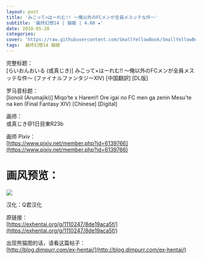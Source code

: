```yaml
---
layout: post
title: 'みこって×はーれむ!! ～俺以外のFCメンが全員メスッテな件～'
subtitle: '最终幻想14 | 猫娘 | 4.60 ★'
date: 2018-05-20
categories: 
cover: 'https://raw.githubusercontent.com/SmallYellowBook/SmallYellowBook.github.io/master/image/%E3%81%BF%E3%81%93%E3%81%A3%E3%81%A6%C3%97%E3%81%AF%E3%83%BC%E3%82%8C%E3%82%80!!%20%EF%BD%9E%E4%BF%BA%E4%BB%A5%E5%A4%96%E3%81%AEFC%E3%83%A1%E3%83%B3%E3%81%8C%E5%85%A8%E5%93%A1%E3%83%A1%E3%82%B9%E3%83%83%E3%83%86%E3%81%AA%E4%BB%B6%EF%BD%9E.jpg'
tags:  最终幻想14 猫娘
---
```


完整标题：  
[らいおんおいる (或真じき)] みこって×はーれむ!! ～俺以外のFCメンが全員メスッテな件～ (ファイナルファンタジーXIV) [中国翻訳] [DL版]  

罗马音标题：  
[lionoil (Arumajiki)] Miqo'te x Harem!! Ore igai no FC men ga zenin Mesu'te na ken (Final Fantasy XIV) [Chinese] [Digital]  

画师：  
或真じき@1日目東R23b  

画师 Pixiv：  
[https://www.pixiv.net/member.php?id=6139766](https://www.pixiv.net/member.php?id=6139766)  

# 画风预览：  
![](https://raw.githubusercontent.com/SmallYellowBook/SmallYellowBook.github.io/master/image/%E3%81%BF%E3%81%93%E3%81%A3%E3%81%A6%C3%97%E3%81%AF%E3%83%BC%E3%82%8C%E3%82%80!!%20%EF%BD%9E%E4%BF%BA%E4%BB%A5%E5%A4%96%E3%81%AEFC%E3%83%A1%E3%83%B3%E3%81%8C%E5%85%A8%E5%93%A1%E3%83%A1%E3%82%B9%E3%83%83%E3%83%86%E3%81%AA%E4%BB%B6%EF%BD%9E.jpg)

汉化：Q君汉化  

原链接：  
[https://exhentai.org/g/1110247/8de19aca5f/](https://exhentai.org/g/1110247/8de19aca5f/)  

出现熊猫图的话，请看这篇帖子：  
[http://blog.dimpurr.com/ex-hentai/](http://blog.dimpurr.com/ex-hentai/)  

